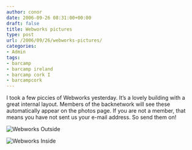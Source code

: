 ```yaml
---
author: conor
date: 2006-09-26 08:31:00+00:00
draft: false
title: Webworks pictures
type: post
url: /2006/09/26/webworks-pictures/
categories:
- Admin
tags:
- barcamp
- barcamp ireland
- barcamp cork I
- barcampcork
---
```


I took a few piccies of Webworks yesterday. It’s a lovely building with a great internal layout. Members of the backnetwork will see these automatically appear on the photos page. If you are not a member, that means you have not sent us your e-mail address. So send them on!

![Webworks Outside](/252644196_35c33ead15.jpg)

![Webworks Inside](/252644006_4a4d457bc4.jpg)
